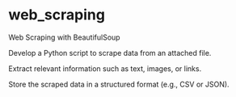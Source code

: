 # web_scraping
Web Scraping with BeautifulSoup

Develop a Python script to scrape data from an attached file.

Extract relevant information such as text, images, or links.

Store the scraped data in a structured format (e.g., CSV or JSON).
